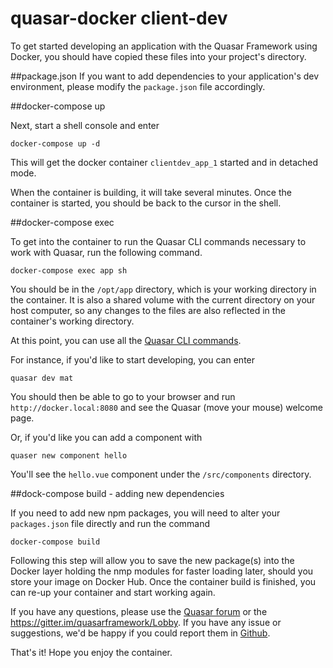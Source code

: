 # quasar-docker client-dev

To get started developing an application with the Quasar Framework using Docker, you should have copied these files into your project's directory.

##package.json
If you want to add dependencies to your application's dev environment, please modify the `package.json` file accordingly. 

##docker-compose up

Next, start a shell console and enter

`docker-compose up -d`

This will get the docker container `clientdev_app_1` started and in detached mode. 

When the container is building, it will take several minutes. Once the container is started, you should be back to the cursor in the shell.  

##docker-compose exec

To get into the container to run the Quasar CLI commands necessary to work with Quasar, run the following command.

`docker-compose exec app sh`

You should be in the `/opt/app` directory, which is your working directory in the container. It is also a shared volume with the current directory on your host computer, so any changes to the files are also reflected in the container's working directory. 

At this point, you can use all the [Quasar CLI commands](http://quasar-framework.org/guide/quasar-cli.html). 

For instance, if you'd like to start developing, you can enter

`quasar dev mat`

You should then be able to go to your browser and run `http://docker.local:8080` and see the Quasar (move your mouse) welcome page. 

Or, if you'd like you can add a component with 

`quaser new component hello`

You'll see the `hello.vue` component under the `/src/components` directory. 

##dock-compose build - adding new dependencies

If you need to add new npm packages, you will need to alter your `packages.json` file directly and run the command

`docker-compose build`

Following this step will allow you to save the new package(s) into the Docker layer holding the nmp modules for faster loading later, should you store your image on Docker Hub. Once the container build is finished, you can re-up your container and start working again.

If you have any questions, please use the [Quasar forum](http://forum.quasar-framework.org/) or the https://gitter.im/quasarframework/Lobby. If you have any issue or suggestions, we'd be happy if you could report them in [Github](https://github.com/quasarframework/quasar-docker). 

That's it! Hope you enjoy the container.

